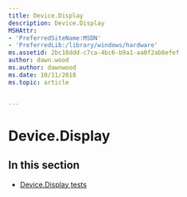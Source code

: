 ```yaml
---
title: Device.Display
description: Device.Display
MSHAttr:
- 'PreferredSiteName:MSDN'
- 'PreferredLib:/library/windows/hardware'
ms.assetid: 2bc18ddd-c7ca-4bc6-b9a1-aa0f2ab8efef
author: dawn.wood
ms.author: dawnwood
ms.date: 10/11/2018
ms.topic: article


---
```


# Device.Display


## <span id="in_this_section"></span>In this section


-   [Device.Display tests](device-display-tests.md)

 

 






